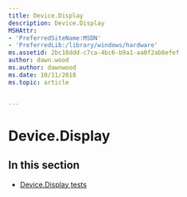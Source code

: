 ```yaml
---
title: Device.Display
description: Device.Display
MSHAttr:
- 'PreferredSiteName:MSDN'
- 'PreferredLib:/library/windows/hardware'
ms.assetid: 2bc18ddd-c7ca-4bc6-b9a1-aa0f2ab8efef
author: dawn.wood
ms.author: dawnwood
ms.date: 10/11/2018
ms.topic: article


---
```


# Device.Display


## <span id="in_this_section"></span>In this section


-   [Device.Display tests](device-display-tests.md)

 

 






